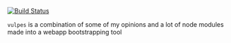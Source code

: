 [![Build Status](https://travis-ci.org/minond/vulpes.svg?branch=master)](https://travis-ci.org/minond/vulpes)

`vulpes` is a combination of some of my opinions and a lot of node modules made into a webapp bootstrapping tool
